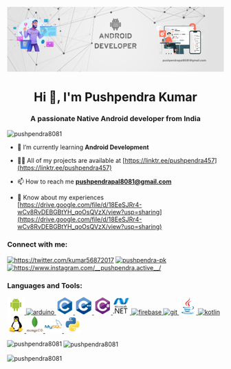 ![logo](https://github.com/pushpendra8081/pushpendra8081/blob/main/Black%20and%20%20White%20Gradient%20Personal%20LinkedIn%20Banner%20(3).png)
<h1 align="center">Hi 👋, I'm Pushpendra Kumar</h1>
<h3 align="center">A passionate Native Android developer from India</h3>

<p align="left"> <img src="https://komarev.com/ghpvc/?username=pushpendra8081&label=Profile%20views&color=0e75b6&style=flat" alt="pushpendra8081" /> </p>

- 🌱 I’m currently learning **Android Development**

- 👨‍💻 All of my projects are available at [https://linktr.ee/pushpendra457](https://linktr.ee/pushpendra457)

- 📫 How to reach me **pushpendrapal8081@gmail.com**

- 📄 Know about my experiences [https://drive.google.com/file/d/18EeSJRr4-wCv8RvDEBGBtYH_qoOsQVzX/view?usp=sharing](https://drive.google.com/file/d/18EeSJRr4-wCv8RvDEBGBtYH_qoOsQVzX/view?usp=sharing)

<h3 align="left">Connect with me:</h3>
<p align="left">
<a href="https://twitter.com/https://twitter.com/kumar56872017" target="blank"><img align="center" src="https://raw.githubusercontent.com/rahuldkjain/github-profile-readme-generator/master/src/images/icons/Social/twitter.svg" alt="https://twitter.com/kumar56872017" height="30" width="40" /></a>
<a href="https://linkedin.com/in/pushpendra-pk" target="blank"><img align="center" src="https://raw.githubusercontent.com/rahuldkjain/github-profile-readme-generator/master/src/images/icons/Social/linked-in-alt.svg" alt="pushpendra-pk" height="30" width="40" /></a>
<a href="https://instagram.com/https://www.instagram.com/__pushpendra.active__/" target="blank"><img align="center" src="https://raw.githubusercontent.com/rahuldkjain/github-profile-readme-generator/master/src/images/icons/Social/instagram.svg" alt="https://www.instagram.com/__pushpendra.active__/" height="30" width="40" /></a>
</p>

<h3 align="left">Languages and Tools:</h3>
<p align="left"> <a href="https://developer.android.com" target="_blank" rel="noreferrer"> <img src="https://raw.githubusercontent.com/devicons/devicon/master/icons/android/android-original-wordmark.svg" alt="android" width="40" height="40"/> </a> <a href="https://www.arduino.cc/" target="_blank" rel="noreferrer"> <img src="https://cdn.worldvectorlogo.com/logos/arduino-1.svg" alt="arduino" width="40" height="40"/> </a> <a href="https://www.cprogramming.com/" target="_blank" rel="noreferrer"> <img src="https://raw.githubusercontent.com/devicons/devicon/master/icons/c/c-original.svg" alt="c" width="40" height="40"/> </a> <a href="https://www.w3schools.com/cpp/" target="_blank" rel="noreferrer"> <img src="https://raw.githubusercontent.com/devicons/devicon/master/icons/cplusplus/cplusplus-original.svg" alt="cplusplus" width="40" height="40"/> </a> <a href="https://www.w3schools.com/cs/" target="_blank" rel="noreferrer"> <img src="https://raw.githubusercontent.com/devicons/devicon/master/icons/csharp/csharp-original.svg" alt="csharp" width="40" height="40"/> </a> <a href="https://dotnet.microsoft.com/" target="_blank" rel="noreferrer"> <img src="https://raw.githubusercontent.com/devicons/devicon/master/icons/dot-net/dot-net-original-wordmark.svg" alt="dotnet" width="40" height="40"/> </a> <a href="https://firebase.google.com/" target="_blank" rel="noreferrer"> <img src="https://www.vectorlogo.zone/logos/firebase/firebase-icon.svg" alt="firebase" width="40" height="40"/> </a> <a href="https://git-scm.com/" target="_blank" rel="noreferrer"> <img src="https://www.vectorlogo.zone/logos/git-scm/git-scm-icon.svg" alt="git" width="40" height="40"/> </a> <a href="https://www.java.com" target="_blank" rel="noreferrer"> <img src="https://raw.githubusercontent.com/devicons/devicon/master/icons/java/java-original.svg" alt="java" width="40" height="40"/> </a> <a href="https://kotlinlang.org" target="_blank" rel="noreferrer"> <img src="https://www.vectorlogo.zone/logos/kotlinlang/kotlinlang-icon.svg" alt="kotlin" width="40" height="40"/> </a> <a href="https://www.linux.org/" target="_blank" rel="noreferrer"> <img src="https://raw.githubusercontent.com/devicons/devicon/master/icons/linux/linux-original.svg" alt="linux" width="40" height="40"/> </a> <a href="https://www.mongodb.com/" target="_blank" rel="noreferrer"> <img src="https://raw.githubusercontent.com/devicons/devicon/master/icons/mongodb/mongodb-original-wordmark.svg" alt="mongodb" width="40" height="40"/> </a> <a href="https://www.mysql.com/" target="_blank" rel="noreferrer"> <img src="https://raw.githubusercontent.com/devicons/devicon/master/icons/mysql/mysql-original-wordmark.svg" alt="mysql" width="40" height="40"/> </a> <a href="https://www.python.org" target="_blank" rel="noreferrer"> <img src="https://raw.githubusercontent.com/devicons/devicon/master/icons/python/python-original.svg" alt="python" width="40" height="40"/> </a> </p>

<p><img align="left" src="https://github-readme-stats.vercel.app/api/top-langs?username=pushpendra8081&show_icons=true&locale=en&layout=compact" alt="pushpendra8081" /></p>

<p>&nbsp;<img align="center" src="https://github-readme-stats.vercel.app/api?username=pushpendra8081&show_icons=true&locale=en" alt="pushpendra8081" /></p>

<p><img align="center" src="https://github-readme-streak-stats.herokuapp.com/?user=pushpendra8081&" alt="pushpendra8081" /></p>
